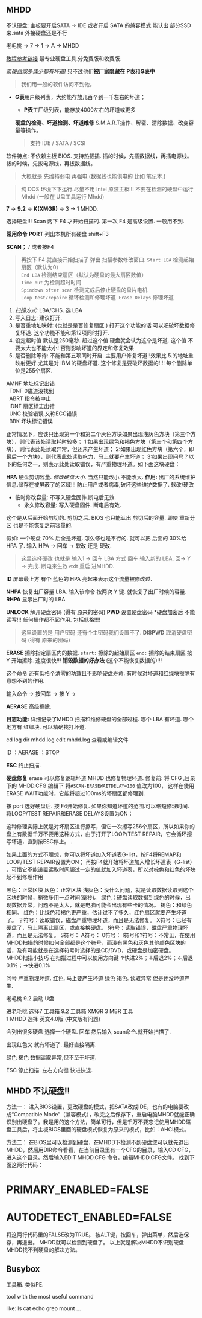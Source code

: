 ## MHDD
不认硬盘: 
主板要开启SATA → IDE 
或者开启 SATA 的兼容模式
能认出 部分SSD 来.sata 外接硬盘还是不行



老毛挑 → 7 → 1 → A → MHDD




[教程参考链接][1]
最专业硬盘工具.分免费版和收费版.

*新硬盘或多或少都有坏道!*
只不过他们**被厂家隐藏在** **P表**和**G表中**
> 我们用一般的软件访问不到他。
- **G表**用户级列表，大约能存放几百个到一千左右的坏道；
	- **P表**工厂级列表，能存放4000左右的坏道或更多



	**硬盘的检测、坏道检测、坏道维修** 
	S.M.A.R.T操作、解密、清除数据、改变容量等操作。
	> 支持 IDE / SATA / SCSI


软件特点: 不依赖主板 BIOS. 支持热拔插.
插的时候，先插数据线，再插电源线。
拔的时候，先拔电源线，再拔数据线。
> 大概就是 先维持弱电 再强电 (数据线也能供电的 比如 笔记本.)

> 纯 DOS 环境下下运行.尽量不用 Intel 原装主板!!!
> 不要在检测的硬盘中运行 Mhdd (一般在 U盘工具运行 Mhdd)

**7** 
 → **9.2** 
  → **K(XMGR)**
→ 3
 → 1 MHDD.

选择硬盘!!!
Scan 两下 F4 才开始扫描的.
第一次 F4 是高级设置. 一般用不到.


**常用命令**
**PORT** 列出本机所有硬盘 shift+F3

**SCAN；** / 或者按F4
> 再按下 F4 就直接开始扫描了
弹出 扫描参数修改窗口.
`Start LBA`  检测起始扇区（默认为0）  
`End LBA`    检测结束扇区（默认为硬盘的最大扇区数值）  
`Time out` 为检测超时时间  
`Spindown ofter scan` 检测完成后停止硬盘的盘片电机  
`Loop test/repaire` 循环检测和修理坏道 
`Erase Delays` 修理坏道

1. *扫描方式:* 
	LBA/CHS. 选 LBA
4. 写入日志: 
	建议打开.
5. 是否重地址映射: 
	(也就是是否修复扇区.) 打开这个功能的话 可以吧破坏数据修复坏道. 这个功能不能和第12项同时打开.
8. 设定超时值 
	默认是250毫秒. 
	超过这个值 硬盘就会认为这个是坏道. 
	这个值 不要太大也不能太小! 否则影响坏道的界定和修复效果
12. 是否删除等待:
	不能和第五项同时开启.
	主要用户修复坏道!!效果比 5.的地址重映射更好.尤其是对 IBM 的硬盘坏道.
	这个修复是要破坏数据的!!!!
	每个删除单位是255个扇区.



  
  AMNF 地址标记出错  
  T0NF 0磁道没找到  
  ABRT 指令被中止  
  IDNF 扇区标志出错  
  UNC 校验错误,又称ECC错误  
  BBK 坏块标记错误

正常情况下，应该只出现第一个和第二个灰色方块如果出现浅灰色方块（第三个方块），则代表该处读取耗时较多；
1:如果出现绿色和褐色方块（第三个和第四个方块），则代表此处读取异常，但还未产生坏道；
2:如果出现红色方块（第六个，即最后一个方块），则代表此处读取吃力，马上就要产生坏道；
3:如果出现问号？以下的任何之一，则表示此处读取错误，有严重物理坏道。如下面这块硬盘：




**HPA** 硬盘剪切容量.
*修改硬盘大小.* 当然只能改小 不能改大.
**作用:** 出厂的系统维护信息.储存在被屏蔽了的区域!!!
防止用户或者病毒,破坏这些维护数据了.
软改/硬改
- 临时修改容量: 不写入硬盘固件.断电后无效.
	- 永久修改容量:  写入硬盘固件. 断电后有效.

这个是从后面开始剪切的.
剪切之后. BIOS 也只能认出 剪切后的容量.
即使 重新分区 也是不能恢复之前容量的.

假如: 一个硬盘 70% 后全是坏道. 怎么修也是不行的.
就可以把 后面的 30%给 HPA 了.
输入 HPA → 回车 → 软改 还是 硬改. 
> 这里选择硬改 也就是 输入1 → 回车
LBA 方式  回车 
输入新的 LBA. 回→ Y →  完成.
断电来生效 exit 重启 进MHDD.



**ID**
屏幕最上方 有个 蓝色的 HPA 亮起来表示这个流量被修改过.




**NHPA**
恢复出厂容量 LBA. 输入该命令 按两次 Y 键. 就恢复了出厂时候的容量.
**RHPA**
显示出厂时的 LBA


**UNLOCK**
解开硬盘密码 (得有 原来的密码)
**PWD**
设置硬盘密码
*硬盘加密后 不能读写!!! 任何操作都不起作用.
包括低格!!!!
> 这里设置的是 用户密码 还有个主密码我们设置不了.
**DISPWD**
取消硬盘密码 (得有 原来的密码)


**ERASE** 擦除指定扇区内的数据.
`start:` 擦除的起始扇区
`end:`   擦除的结束扇区
按 Y 开始擦除. 速度很快!!!
**销毁数据的好办法** (这个不能恢复数据的)!!!


这个命令 还有低格个清零的功效且不影响硬盘寿命.
有时候对坏道和红绿块擦除有意想不到的作用.

输入命令 → 按回车 → 按 Y → 


**AERASE** 高级擦除.

 


**日志功能:**
详细记录了MHDD 扫描和维修硬盘的全部过程.
哪个 LBA 有坏道.
哪个地方有 红绿块.
可以精确找打坏道.

cd log
dir mhdd.log
edit mhdd.log 查看或编辑文件














ID ；AERASE ；STOP


**ESC** 终止扫描.







**硬盘修复**
erase 可以修复逻辑坏道
MHDD 也修复物理坏道.
修复前: 将 CFG ,目录下的 MHDD.CFG 编辑下
将`#SCAN-ERASEWAITDELAY=100` 值改为100，
这样在使用ERASE WAIT功能时，它能将超过100ms的坏扇区都修理到.

按 port 选好硬盘后.  按 F4开始修复.
如果你知道坏道的范围.可以缩短修理时间.
将LOOP/TEST REPAIR和ERASE DELAYS设置为ON；

这种修理实际上就是对坏扇区进行擦写，但它一次擦写256个扇区，所以如果你的盘上有数据千万不要用这种方式，由于打开了LOOP/TEST REPAIR，它会循环擦写坏道，直到按ESC停止。
.


如果上面的方式不理想，你可以将坏道加入坏道表G-list，按F4将REMAP和LOOP/TEST REPAIR设置为ON；
再按F4就开始将坏道加入增长坏道表（G-list）
，可惜它不能设置读取时间超过一定的值就加入坏道表，所以对棕色和红色的坏块起不到修理作用











黑色：正常区块
灰色：正常区块
浅灰色：没什么问题，就是读取数据读取到这个区块的时候，稍微多用一点时间(毫秒)。
绿色：硬盘读取数据到绿色的时候，出现数据异常，问题不是太大，就是电脑可能会出现有些卡的情况。
褐色：和绿色相同。
红色：比绿色和褐色更严重，估计过不了多久，红色扇区就要产生坏道了。
？符号：读取错误，磁盘严重物理坏道，而且是无法修复。
X符号：已经有硬盘了，马上隔离此扇区，或直接换硬盘。
!符号：读取错误，磁盘严重物理坏道，而且是无法修复。
S符号：
A符号：
0符号：
!符号和?符号：不常见，在使用MHDD扫描的时候如何全部都是这个符号，而没有黑色和灰色其他颜色区块的话，及有可能就是在选择符号时选择的是CD/DVD，或硬盘是加密硬盘。 
 
MHDD扫描小技巧
在扫描过程中可以使用方向键 ↑快进2%；↓后退2%；←后退0.1%；→快进0.1%



问号 严重物理坏道.
红色. 马上要产生坏道
绿色 褐色.  读取异常 但是还没坏道产生.




老毛桃 9.2 启动 U盘

进老毛桃
选择7  工具箱 
9.2 工具箱
XMGR
3 MBR 工具   
1 MHDD
选择 英文4.0版 (中文版有问题) 


会列出很多硬盘 
选择一个硬盘. 回车
然后输入
scan命令.就开始扫描了.

出现红色叉 就有坏道了. 最好直接隔离. 

绿色 褐色 数据读取异常,但不至于坏道.



ESC 停止扫描.
左右方向键  快进快退.


## MHDD 不认硬盘!!




方法一：
进入BIOS设置，更改硬盘的模式，把SATA改成IDE，也有的电脑要改成“Compatible Mode”（兼容模式），改完之后保存下，重启电脑MHDD就能正确识别出硬盘了。我是用的这个方法，简单可行，但是千万不要忘记使用MHDD磁盘工具后，将主板BIOS里面的硬盘模式恢复为原来的模式，比如：AHCI模式。


方法二：
在BIOS里可以检测到硬盘，在MHDD下检测不到硬盘您可以就先退出MHDD，然后用DIR命令看看，在当前目录里有一个CFG的目录，输入CD CFG，进入这个目录。然后输入EDIT MHDD.CFG 命令，编辑MHDD.CFG文件。
找到下面这两行代码：
# PRIMARY_ENABLED=FALSE
# AUTODETECT_ENABLED=FALSE
将这两行代码里的FALSE改为TRUE。
按ALT键，按回车，弹出菜单，然后选保存，再退出。
MHDD就可以检测到硬盘了。
以上就是解决MHDD不识别硬盘 MHDD找不到硬盘的解决方法。









## Busybox

工具箱. 类似PE.

tool with the most useful command

like: ls  cat echo grep mount … 



[1]:	http://blog.sina.com.cn/s/blog_4ad042e50102e4m8.html
